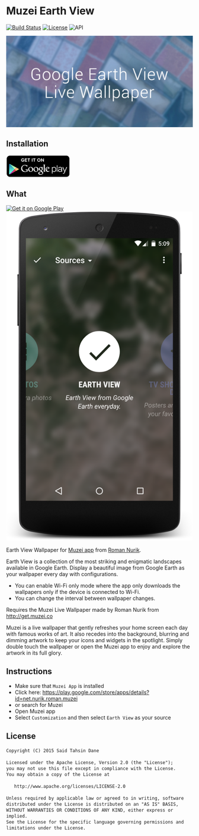 Muzei Earth View
================

[![Build Status](https://travis-ci.org/tasomaniac/MuzeiEarthView.png?branch=master)](https://travis-ci.org/tasomaniac/MuzeiEarthView)
[![License](http://img.shields.io/:license-apache-blue.svg)](http://www.apache.org/licenses/LICENSE-2.0.html)
![API](https://img.shields.io/badge/API-17%2B-brightgreen.svg?style=flat)

[![Get it on Google Play](art/feature.png)][1]

Installation
------------

[![Get it on Google Play](art/en_generic_rgb_wo_60.png)][1]

What
----

[![Get it on Google Play](art/screenshot-01.png)][1]
[![Get it on Google Play](art/screenshot-02.png)][1]

Earth View Wallpaper for [Muzei app](https://play.google.com/store/apps/details?id=net.nurik.roman.dashclock)
from [Roman Nurik](https://plus.google.com/+RomanNurik).

Earth View is a collection of the most striking and enigmatic landscapes available in Google Earth.
Display a beautiful image from Google Earth as your wallpaper every day with configurations.
- You can enable Wi-Fi only mode where the app only downloads the wallpapers only if the device is connected to Wi-Fi.
- You can change the interval between wallpaper changes.

Requires the Muzei Live Wallpaper made by Roman Nurik from http://get.muzei.co

Muzei is a live wallpaper that gently refreshes your home screen each day with famous works of art. It also recedes into the background, blurring and dimming artwork to keep your icons and widgets in the spotlight. Simply double touch the wallpaper or open the Muzei app to enjoy and explore the artwork in its full glory.

Instructions
------------

- Make sure that `Muzei App` is installed
- Click here: https://play.google.com/store/apps/details?id=net.nurik.roman.muzei
- or search for Muzei
- Open Muzei app
- Select `Customization` and then select `Earth View` as your source


License
-------

    Copyright (C) 2015 Said Tahsin Dane

    Licensed under the Apache License, Version 2.0 (the "License");
    you may not use this file except in compliance with the License.
    You may obtain a copy of the License at

       http://www.apache.org/licenses/LICENSE-2.0

    Unless required by applicable law or agreed to in writing, software
    distributed under the License is distributed on an "AS IS" BASIS,
    WITHOUT WARRANTIES OR CONDITIONS OF ANY KIND, either express or implied.
    See the License for the specific language governing permissions and
    limitations under the License.



[1]: https://play.google.com/store/apps/details?id=com.tasomaniac.muzei.earthview
